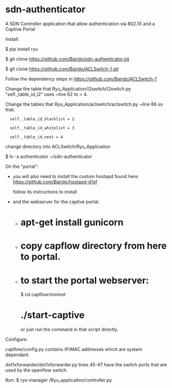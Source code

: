# sdn-authenticator
A SDN Controller application that allow authentication via 802.1X and a Captive Portal


Install:

$ pip install ryu

$ git clone https://github.com/Bairdo/sdn-authenticator.git

$ git clone https://github.com/Bairdo/ACLSwitch-1.git

Follow the dependency steps in https://github.com/Bairdo/ACLSwitch-1

Change the table that Ryu_Application/l2switch/l2switch.py "self._table_id_l2" uses ~line 62 to = 4.

Change the tables that Ryu_Application/aclswitch/aclswitch.py ~line 86
  so that:

      self._table_id_blacklist = 2

      self._table_id_whitelist = 3

      self._table_id_next = 4

change directory into ACLSwitch/Ryu_Application

$ ln -s authenticator ~/sdn-authenticator


On the "portal":
  - you will also need to install the custom hostapd found here: https://github.com/Bairdo/hostapd-d1xf
  
    follow its instructions to install
  - and the webserver for the captive portal.
      - # apt-get install gunicorn
      - # copy capflow directory from here to portal.
      - # to start the portal webserver:
          $ cd capflow/mininet
          # ./start-captive
          or just run the command in that script directly.



Configure:

capflow/config.py contains IP/MAC addresses which are system dependant.

dot1xforwarder/dot1xforwarder.py lines 45-47 have the switch ports that are used by the openflow switch.

Run:
$ ryu-manager <path to>/Ryu_applicaiton/controller.py
